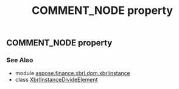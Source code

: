 ﻿---
title: COMMENT_NODE property
second_title: Aspose.Finance for Python via .NET API References
description: 
type: docs
weight: 140
url: /python-net/aspose.finance.xbrl.dom.xbrlinstance/xbrlinstancedivideelement/comment_node/
is_root: false
---

## COMMENT_NODE property


### See Also
* module [aspose.finance.xbrl.dom.xbrlinstance](../../)
* class [XbrlInstanceDivideElement](/finance/python-net/aspose.finance.xbrl.dom.xbrlinstance/xbrlinstancedivideelement)
